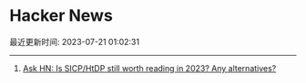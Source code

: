 # Hacker News

最近更新时间: 2023-07-21 01:02:31

--- 
1. [Ask HN: Is SICP/HtDP still worth reading in 2023? Any alternatives?](https://news.ycombinator.com/item?id=36802579) 
